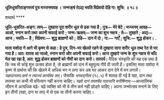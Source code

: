 **धूलिधूसरिताङ्गस्त्वं पुत्र मज्जनमावह ।** **जन्मक्र्षं तेऽद्य भवति विप्रेवयो देहि गा: शुचि: ॥ १८॥** 

शब्दार्थ **** 

**धूलि-धूसरित-अङ्ग: त्वम्—** **तुश्हारा पूरा शरीर धूल से ढक गया है** **; पुत्र—** **मेरे बेटे** **; मज्जनम् आवह—** **आओ, स्नान करो तथा** **अपनी सफाई करो** **; जन्म-ऋक्षम्—** **जन्म का शुभ नक्षत्र** **; ते—** **तुश्हारे** **; अद्य—** **आज** **; भवति—** **है** **; विप्रेवय:—** **शुद्ध ब्राह्मणों को** **;** **देहि—** **दान में दो** **; गा:—** **गाएँ** **; शुचि:—** **शुद्ध होकर।** **.** 

**माता यशोदा ने आगे भी कृष्ण से कहा : हे पुत्र, दिन-भर खेलते रहने से तुश्हारा सारा शरीर** **धूल तथा रेत से भर गया है। अत: वापस आ जाओ, स्नान करो और अपनी सफाई करो। आज** **तुश्हारे जन्म के शुभ नक्षत्र से चाँद मेल खा रहा है, अत: शुद्ध होकर ब्राह्मणों को गौवों का दान** **करो।** **तात्पर्य :** वैदिक संस्कृति की यह एक प्रथा है कि जब भी कोई शुभ उत्सव होता है, तो ब्राह्मणों को दान में बहुमूल्य गौवें दी जाती हैं। इसलिए माता यशोदा ने कृष्ण से प्रार्थना की कि खेलने में अधिक मन न लगा कर अब घर आकर दान देने में मन लगायें। *यज्ञदानतप:कर्म न त्याज्यं कार्यमेव* *तत्।* जैसाकि *भगवद्गीता* (१८.५) में सलाह दी गई है यज्ञ, दान तथा तपस्या का कभी भी परित्याग नहीं करना चाहिए। *यज्ञो दानं तपश्चैव पावनानि मनीषिणाम्* —आध्यात्मिक जीवन में अत्यधिक बढ़े- चढ़े व्यक्ति को भी ये तीन कर्म नहीं छोडऩे चाहिए। अपना जन्मोत्सव मनाने के लिए इन तीनों (यज्ञ, दान या तप) में से एक या तीनों करना चाहिए।  